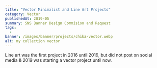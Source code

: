 ```yaml
---
title: "Vector Minimalist and Line Art Projects"
category: Vector
publishedAt: 2019-05
summary: SNS Banner Design Commision and Request
tags: 
  - 
banner: /images/banner/projects/chika-vector.webp
alt: my collection vector
---
```


Line art was the first project in 2016 until 2019, but did not post on social media & 2019 was starting a vector project until now.
